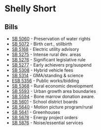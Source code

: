 # Shelly Short
## Bills
* [SB 5060](bill/2021-22/sb/5060/) - Preservation of water rights
* [SB 5072](bill/2021-22/sb/5072/) - Birth cert., stillbirth
* [SB 5168](bill/2021-22/sb/5168/) - Electric utility advisory
* [SB 5275](bill/2021-22/sb/5275/) - Intense rural dev. areas
* [SB 5276](bill/2021-22/sb/5276/) - Significant legislative rule
* [SB 5277](bill/2021-22/sb/5277/) - Early achievers prg/suspend
* [SB 5308](bill/2021-22/sb/5308/) - Hybrid vehicle fees
* [SB 5314](bill/2021-22/sb/5314/) - GMA/standing & science
* [ESB 5356](bill/2021-22/esb/5356/) - Public works/bidding
* [SB 5368](bill/2021-22/sb/5368/) - Rural economic development
* [SB 5593](bill/2021-22/sb/5593/) - Urban growth area boundaries
* [SB 5594](bill/2021-22/sb/5594/) - Bone marrow donation aware.
* [SB 5601](bill/2021-22/sb/5601/) - School district boards
* [SB 5640](bill/2021-22/sb/5640/) - Motion picture program/rural
* [SB 5641](bill/2021-22/sb/5641/) - Greenhouses
* [SB 5678](bill/2021-22/sb/5678/) - Energy project orders
* [SB 5876](bill/2021-22/sb/5876/) - Noise/essential services
